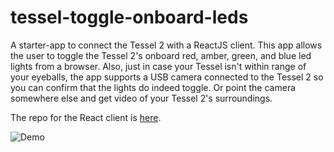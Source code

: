 # tessel-toggle-onboard-leds

A starter-app to connect the Tessel 2 with a ReactJS client. This app allows the user to toggle the Tessel 2's onboard red, amber, green, and blue led lights from a browser. Also, just in case your Tessel isn't within range of your eyeballs, the app supports a USB camera connected to the Tessel 2 so you can confirm that the lights do indeed toggle. Or point the camera somewhere else and get video of your Tessel 2's surroundings.

The repo for the React client is [here](https://github.com/podoglyph/tessel-toggle-leds-deployable "ReactJS Client").

![Demo](https://github.com/podoglyph/tessel-toggle-onboard-leds/blob/master/demo.gif)
